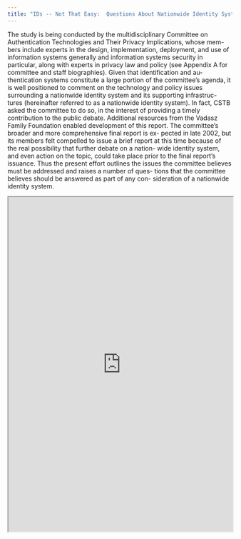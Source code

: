 ```yaml
---
title: "IDs -- Not That Easy:  Questions About Nationwide Identity Systems"
---
```


The study is being conducted by the multidisciplinary Committee on Authentication Technologies and Their Privacy Implications, whose mem- bers include experts in the design, implementation, deployment, and use of information systems generally and information systems security in particular, along with experts in privacy law and policy (see Appendix A for committee and staff biographies). Given that identification and au- thentication systems constitute a large portion of the committee’s agenda, it is well positioned to comment on the technology and policy issues surrounding a nationwide identity system and its supporting infrastruc- tures (hereinafter referred to as a nationwide identity system). In fact, CSTB asked the committee to do so, in the interest of providing a timely contribution to the public debate. Additional resources from the Vadasz Family Foundation enabled development of this report.
The committee’s broader and more comprehensive final report is ex- pected in late 2002, but its members felt compelled to issue a brief report at this time because of the real possibility that further debate on a nation- wide identity system, and even action on the topic, could take place prior to the final report’s issuance. Thus the present effort outlines the issues the committee believes must be addressed and raises a number of ques- tions that the committee believes should be answered as part of any con- sideration of a nationwide identity system.

<iframe height="750" width="100%" src="https://ewelton.github.io/ktest/wiki.html#IDs%20--%20Not%20That%20Easy:%20%20Questions%20About%20Nationwide%20Identity%20Systems"></iframe>
